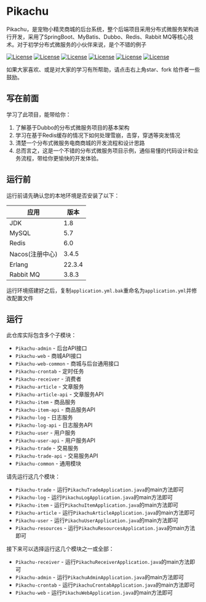 # Pikachu

Pikachu，是宠物小精灵商城的后台系统，整个后端项目采用分布式微服务架构进行开发，采用了SpringBoot、MyBatis、Dubbo、Redis、Rabbit MQ等核心技术。对于初学分布式微服务的小伙伴来说，是个不错的例子

[![License](https://img.shields.io/badge/SpringBoot-v2.1.8.RELEASE-green.svg)](https://github.com/Huiaong/pikachu)
[![License](https://img.shields.io/badge/Mysql-v5.6.47-blue.svg)](https://github.com/Huiaong/pikachu)
[![License](https://img.shields.io/badge/dubbo-green.svg)](https://github.com/Huiaong/pikachu)
[![License](https://img.shields.io/badge/redis-4.0.14-red.svg)](https://github.com/Huiaong/pikachu)
[![License](https://img.shields.io/badge/rabbitMQ-3.5.6-orange.svg)](https://github.com/Huiaong/pikachu)
[![License](https://img.shields.io/badge/erlang-18.1-9cf.svg)](https://github.com/Huiaong/pikachu)


如果大家喜欢、或是对大家的学习有所帮助，请点击右上角star、fork 给作者一些鼓励。

## 写在前面

学习了此项目，能带给你：

1. 了解基于Dubbo的分布式微服务项目的基本架构
2. 学习在基于Redis缓存的情况下如何处理雪崩，击穿，穿透等突发情况
3. 清楚一个分布式微服务电商商城的开发流程和设计思路
4. 总而言之，这是一个不错的分布式微服务项目示例，通俗易懂的代码设计和业务流程，带给你更愉快的开发体验。

## 运行前

运行前请先确认您的本地环境是否安装了以下：


| 应用      | 版本   |
| --------- | ------ |
| JDK       | 1.8    |
| MySQL     | 5.7 |
| Redis     | 6.0 |
| Nacos(注册中心) | 3.4.5  |
| Erlang    | 22.3.4 |
| Rabbit MQ | 3.8.3 |

运行环境搭建好之后，复制`application.yml.bak`重命名为`application.yml`并修改配置文件

## 运行

此仓库实际包含多个子模块：

- `Pikachu-admin` - 后台API接口
- `Pikachu-web` - 商城API接口
- `Pikachu-web-common` - 商城与后台通用接口
- `Pikachu-crontab` - 定时任务
- `Pikachu-receiver` - 消费者
- `Pikachu-article` - 文章服务
- `Pikachu-article-api` - 文章服务API
- `Pikachu-item` - 商品服务
- `Pikachu-item-api` - 商品服务API
- `Pikachu-log` - 日志服务
- `Pikachu-log-api` - 日志服务API
- `Pikachu-user` - 用户服务
- `Pikachu-user-api` - 用户服务API
- `Pikachu-trade` - 交易服务
- `Pikachu-trade-api` - 交易服务API
- `Pikachu-common` - 通用模块

请先运行这几个模块：

- `Pikachu-trade` - 运行`PikachuTradeApplication.java`的main方法即可
- `Pikachu-log` - 运行`PikachuLogApplication.java`的main方法即可
- `Pikachu-item` - 运行`PikachuItemApplication.java`的main方法即可
- `Pikachu-article` - 运行`PikachuArticleApplication.java`的main方法即可
- `Pikachu-user` - 运行`PikachuUserApplication.java`的main方法即可
- `Pikachu-resources` - 运行`PikachuResourcesApplication.java`的main方法即可

接下来可以选择运行这几个模块之一或全部：

- `Pikachu-receiver` - 运行`PikachuReceiverApplication.java`的main方法即可
- `Pikachu-admin` - 运行`PikachuAdminApplication.java`的main方法即可
- `Pikachu-crontab` - 运行`PikachuCrontabApplication.java`的main方法即可
- `Pikachu-web` - 运行`PikachuWebApplication.java`的main方法即可



